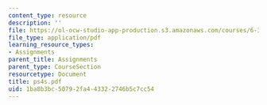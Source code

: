 ```yaml
---
content_type: resource
description: ''
file: https://ol-ocw-studio-app-production.s3.amazonaws.com/courses/6-336j-introduction-to-numerical-simulation-sma-5211-fall-2003/1ba8b3bc50792fa443322746b5c7cc54_ps4s.pdf
file_type: application/pdf
learning_resource_types:
- Assignments
parent_title: Assignments
parent_type: CourseSection
resourcetype: Document
title: ps4s.pdf
uid: 1ba8b3bc-5079-2fa4-4332-2746b5c7cc54
---
```

